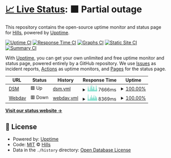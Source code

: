 # [📈 Live Status](https://dsm.klib.cn:5443): <!--live status--> **🟧 Partial outage**

This repository contains the open-source uptime monitor and status page for [Hills](https://github.com/hillsdong/), powered by [Upptime](https://github.com/upptime/upptime).

[![Uptime CI](https://github.com/hillsdong/klib_upptime/workflows/Uptime%20CI/badge.svg)](https://github.com/hillsdong/klib_upptime/actions?query=workflow%3A%22Uptime+CI%22)
[![Response Time CI](https://github.com/hillsdong/klib_upptime/workflows/Response%20Time%20CI/badge.svg)](https://github.com/hillsdong/klib_upptime/actions?query=workflow%3A%22Response+Time+CI%22)
[![Graphs CI](https://github.com/hillsdong/klib_upptime/workflows/Graphs%20CI/badge.svg)](https://github.com/hillsdong/klib_upptime/actions?query=workflow%3A%22Graphs+CI%22)
[![Static Site CI](https://github.com/hillsdong/klib_upptime/workflows/Static%20Site%20CI/badge.svg)](https://github.com/hillsdong/klib_upptime/actions?query=workflow%3A%22Static+Site+CI%22)
[![Summary CI](https://github.com/hillsdong/klib_upptime/workflows/Summary%20CI/badge.svg)](https://github.com/hillsdong/klib_upptime/actions?query=workflow%3A%22Summary+CI%22)

With [Upptime](https://upptime.js.org), you can get your own unlimited and free uptime monitor and status page, powered entirely by a GitHub repository. We use [Issues](https://github.com/hillsdong/klib_upptime/issues) as incident reports, [Actions](https://github.com/hillsdong/klib_upptime/actions) as uptime monitors, and [Pages](https://hillsdong.github.io/klib_upptime) for the status page.

<!--start: status pages-->
<!-- This summary is generated by Upptime (https://github.com/upptime/upptime) -->
<!-- Do not edit this manually, your changes will be overwritten -->
<!-- prettier-ignore -->
| URL | Status | History | Response Time | Uptime |
| --- | ------ | ------- | ------------- | ------ |
| <img alt="" src="https://icons.duckduckgo.com/ip3/dsmcf.klib.cn.ico" height="13"> [DSM](https://dsmcf.klib.cn) | 🟩 Up | [dsm.yml](https://github.com/hillsdong/klib_upptime/commits/HEAD/history/dsm.yml) | <details><summary><img alt="Response time graph" src="./graphs/dsm/response-time-week.png" height="20"> 7666ms</summary><br><a href="https://hillsdong.github.io/klib_upptime/history/dsm"><img alt="Response time 3389" src="https://img.shields.io/endpoint?url=https%3A%2F%2Fraw.githubusercontent.com%2Fhillsdong%2Fklib_upptime%2FHEAD%2Fapi%2Fdsm%2Fresponse-time.json"></a><br><a href="https://hillsdong.github.io/klib_upptime/history/dsm"><img alt="24-hour response time 8837" src="https://img.shields.io/endpoint?url=https%3A%2F%2Fraw.githubusercontent.com%2Fhillsdong%2Fklib_upptime%2FHEAD%2Fapi%2Fdsm%2Fresponse-time-day.json"></a><br><a href="https://hillsdong.github.io/klib_upptime/history/dsm"><img alt="7-day response time 7666" src="https://img.shields.io/endpoint?url=https%3A%2F%2Fraw.githubusercontent.com%2Fhillsdong%2Fklib_upptime%2FHEAD%2Fapi%2Fdsm%2Fresponse-time-week.json"></a><br><a href="https://hillsdong.github.io/klib_upptime/history/dsm"><img alt="30-day response time 6247" src="https://img.shields.io/endpoint?url=https%3A%2F%2Fraw.githubusercontent.com%2Fhillsdong%2Fklib_upptime%2FHEAD%2Fapi%2Fdsm%2Fresponse-time-month.json"></a><br><a href="https://hillsdong.github.io/klib_upptime/history/dsm"><img alt="1-year response time 3389" src="https://img.shields.io/endpoint?url=https%3A%2F%2Fraw.githubusercontent.com%2Fhillsdong%2Fklib_upptime%2FHEAD%2Fapi%2Fdsm%2Fresponse-time-year.json"></a></details> | <details><summary><a href="https://hillsdong.github.io/klib_upptime/history/dsm">100.00%</a></summary><a href="https://hillsdong.github.io/klib_upptime/history/dsm"><img alt="All-time uptime 92.67%" src="https://img.shields.io/endpoint?url=https%3A%2F%2Fraw.githubusercontent.com%2Fhillsdong%2Fklib_upptime%2FHEAD%2Fapi%2Fdsm%2Fuptime.json"></a><br><a href="https://hillsdong.github.io/klib_upptime/history/dsm"><img alt="24-hour uptime 100.00%" src="https://img.shields.io/endpoint?url=https%3A%2F%2Fraw.githubusercontent.com%2Fhillsdong%2Fklib_upptime%2FHEAD%2Fapi%2Fdsm%2Fuptime-day.json"></a><br><a href="https://hillsdong.github.io/klib_upptime/history/dsm"><img alt="7-day uptime 100.00%" src="https://img.shields.io/endpoint?url=https%3A%2F%2Fraw.githubusercontent.com%2Fhillsdong%2Fklib_upptime%2FHEAD%2Fapi%2Fdsm%2Fuptime-week.json"></a><br><a href="https://hillsdong.github.io/klib_upptime/history/dsm"><img alt="30-day uptime 100.00%" src="https://img.shields.io/endpoint?url=https%3A%2F%2Fraw.githubusercontent.com%2Fhillsdong%2Fklib_upptime%2FHEAD%2Fapi%2Fdsm%2Fuptime-month.json"></a><br><a href="https://hillsdong.github.io/klib_upptime/history/dsm"><img alt="1-year uptime 92.67%" src="https://img.shields.io/endpoint?url=https%3A%2F%2Fraw.githubusercontent.com%2Fhillsdong%2Fklib_upptime%2FHEAD%2Fapi%2Fdsm%2Fuptime-year.json"></a></details>
| <img alt="" src="https://icons.duckduckgo.com/ip3/webdavcf.klib.cn.ico" height="13"> [Webdav](https://webdavcf.klib.cn) | 🟥 Down | [webdav.yml](https://github.com/hillsdong/klib_upptime/commits/HEAD/history/webdav.yml) | <details><summary><img alt="Response time graph" src="./graphs/webdav/response-time-week.png" height="20"> 8369ms</summary><br><a href="https://hillsdong.github.io/klib_upptime/history/webdav"><img alt="Response time 3155" src="https://img.shields.io/endpoint?url=https%3A%2F%2Fraw.githubusercontent.com%2Fhillsdong%2Fklib_upptime%2FHEAD%2Fapi%2Fwebdav%2Fresponse-time.json"></a><br><a href="https://hillsdong.github.io/klib_upptime/history/webdav"><img alt="24-hour response time 9151" src="https://img.shields.io/endpoint?url=https%3A%2F%2Fraw.githubusercontent.com%2Fhillsdong%2Fklib_upptime%2FHEAD%2Fapi%2Fwebdav%2Fresponse-time-day.json"></a><br><a href="https://hillsdong.github.io/klib_upptime/history/webdav"><img alt="7-day response time 8369" src="https://img.shields.io/endpoint?url=https%3A%2F%2Fraw.githubusercontent.com%2Fhillsdong%2Fklib_upptime%2FHEAD%2Fapi%2Fwebdav%2Fresponse-time-week.json"></a><br><a href="https://hillsdong.github.io/klib_upptime/history/webdav"><img alt="30-day response time 5914" src="https://img.shields.io/endpoint?url=https%3A%2F%2Fraw.githubusercontent.com%2Fhillsdong%2Fklib_upptime%2FHEAD%2Fapi%2Fwebdav%2Fresponse-time-month.json"></a><br><a href="https://hillsdong.github.io/klib_upptime/history/webdav"><img alt="1-year response time 3155" src="https://img.shields.io/endpoint?url=https%3A%2F%2Fraw.githubusercontent.com%2Fhillsdong%2Fklib_upptime%2FHEAD%2Fapi%2Fwebdav%2Fresponse-time-year.json"></a></details> | <details><summary><a href="https://hillsdong.github.io/klib_upptime/history/webdav">100.00%</a></summary><a href="https://hillsdong.github.io/klib_upptime/history/webdav"><img alt="All-time uptime 92.27%" src="https://img.shields.io/endpoint?url=https%3A%2F%2Fraw.githubusercontent.com%2Fhillsdong%2Fklib_upptime%2FHEAD%2Fapi%2Fwebdav%2Fuptime.json"></a><br><a href="https://hillsdong.github.io/klib_upptime/history/webdav"><img alt="24-hour uptime 100.00%" src="https://img.shields.io/endpoint?url=https%3A%2F%2Fraw.githubusercontent.com%2Fhillsdong%2Fklib_upptime%2FHEAD%2Fapi%2Fwebdav%2Fuptime-day.json"></a><br><a href="https://hillsdong.github.io/klib_upptime/history/webdav"><img alt="7-day uptime 100.00%" src="https://img.shields.io/endpoint?url=https%3A%2F%2Fraw.githubusercontent.com%2Fhillsdong%2Fklib_upptime%2FHEAD%2Fapi%2Fwebdav%2Fuptime-week.json"></a><br><a href="https://hillsdong.github.io/klib_upptime/history/webdav"><img alt="30-day uptime 100.00%" src="https://img.shields.io/endpoint?url=https%3A%2F%2Fraw.githubusercontent.com%2Fhillsdong%2Fklib_upptime%2FHEAD%2Fapi%2Fwebdav%2Fuptime-month.json"></a><br><a href="https://hillsdong.github.io/klib_upptime/history/webdav"><img alt="1-year uptime 92.27%" src="https://img.shields.io/endpoint?url=https%3A%2F%2Fraw.githubusercontent.com%2Fhillsdong%2Fklib_upptime%2FHEAD%2Fapi%2Fwebdav%2Fuptime-year.json"></a></details>

<!--end: status pages-->

[**Visit our status website →**](https://hillsdong.github.io/klib_upptime)

## 📄 License

- Powered by: [Upptime](https://github.com/upptime/upptime)
- Code: [MIT](./LICENSE) © [Hills](https://github.com/hillsdong/)
- Data in the `./history` directory: [Open Database License](https://opendatacommons.org/licenses/odbl/1-0/)
